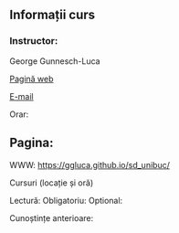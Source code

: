## Informații curs

### Instructor:

George Gunnesch-Luca 

[Pagină web](https://www.psychologie.rw.fau.de/team/wissenschaftliche-mitarbeiterinnen/george-luca/)

[E-mail](george.gunnesch-luca@fau.de)

Orar:

## Pagina:
WWW: https://ggluca.github.io/sd_unibuc/

Cursuri (locație și oră)

Lectură:
Obligatoriu: 
Optional: 

Cunoștințe anterioare:
